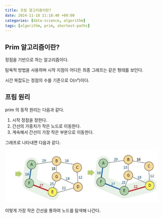 ```yaml
---
title: 프림 알고리즘이란?
date: 2024-11-18 11:18:40 +09:00
categories: [data-science, algorithm]
tags: [algorithm, prim, shortest-paths]
---
```


## Prim 알고리즘이란?
정점을 기반으로 하는 알고리즘이다.

탐욕적 방법을 사용하며 시작 지점이 어디든 최종 그래프는 같은 형태를 보인다.

시간 복잡도는 정점의 수를 기준으로 O(n²)이다.

## 프림 원리
prim 의 동작 원리는 다음과 같다.
1. 시작 정점을 정한다.
2. 간선의 가중치가 작은 노드로 이동한다.
3. 계속해서 간선이 가장 작은 부분으로 이동한다.

그래프로 나타내면 다음과 같다.

![프림원리코드](/assets/img/20241204/prim.png)

이렇게 가장 작은 간선을 통하여 노드를 탐색해 나간다.
